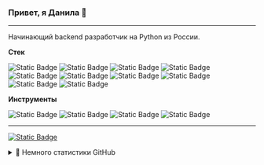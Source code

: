 ### Привет, я Данила 👋

---
Начинающий backend разработчик на Python из России.

**Стек**

![Static Badge](https://img.shields.io/badge/python-black?logo=python&logoColor=white)
![Static Badge](https://img.shields.io/badge/html-black?logo=HTML5&logoColor=white)
![Static Badge](https://img.shields.io/badge/django-black?logo=django&logoColor=white)
![Static Badge](https://img.shields.io/badge/rest%20framework-black?logo=django&logoColor=white)
![Static Badge](https://img.shields.io/badge/bootstrap-black?logo=bootstrap&logoColor=white)
![Static Badge](https://img.shields.io/badge/postgresql-black?logo=postgresql&logoColor=white)
![Static Badge](https://img.shields.io/badge/sqlite-black?logo=sqlite&logoColor=white)
![Static Badge](https://img.shields.io/badge/nginx-black?logo=nginx&logoColor=white)
![Static Badge](https://img.shields.io/badge/gunicorn-black?logo=gunicorn&logoColor=white)
![Static Badge](https://img.shields.io/badge/pytest-black?logo=pytest&logoColor=white)

**Инструменты**

![Static Badge](https://img.shields.io/badge/visual%20studio%20code-black?logo=visual%20studio%20code&logoColor=white)
![Static Badge](https://img.shields.io/badge/postman-black?logo=postman&logoColor=white)
![Static Badge](https://img.shields.io/badge/docker-black?logo=docker&logoColor=white)
![Static Badge](https://img.shields.io/badge/git-black?logo=git&logoColor=white)

---
[![Static Badge](https://img.shields.io/badge/telegram-black?logo=telegram&logoColor=white)](https://t.me/Wiz410)

<details>
<summary>👾 Немного статистики GitHub</summary>
<br/>

![GitHub stats](https://github-readme-stats.vercel.app/api?username=Wiz410&theme=transparent&rank_icon=github)
![Top Langs](https://github-readme-stats.vercel.app/api/top-langs/?username=Wiz410&hide=shell&hide_progress=true&theme=transparent)
</details>

